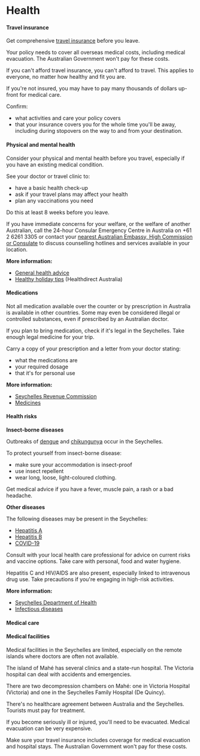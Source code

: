 # Health

#### Travel insurance

Get comprehensive [travel insurance](https://www.smartraveller.gov.au/before-you-go/the-basics/insurance) before you leave.

Your policy needs to cover all overseas medical costs, including medical evacuation. The Australian Government won't pay for these costs.

If you can't afford travel insurance, you can't afford to travel. This applies to everyone, no matter how healthy and fit you are.

If you're not insured, you may have to pay many thousands of dollars up-front for medical care.

Confirm:

* what activities and care your policy covers
* that your insurance covers you for the whole time you'll be away, including during stopovers on the way to and from your destination.

#### Physical and mental health

Consider your physical and mental health before you travel, especially if you have an existing medical condition.

See your doctor or travel clinic to:

* have a basic health check-up
* ask if your travel plans may affect your health
* plan any vaccinations you need

Do this at least 8 weeks before you leave.

If you have immediate concerns for your welfare, or the welfare of another Australian, call the 24-hour Consular Emergency Centre in Australia on +61 2 6261 3305 or contact your [nearest Australian Embassy, High Commission or Consulate](https://www.dfat.gov.au/about-us/our-locations/missions/our-embassies-and-consulates-overseas) to discuss counselling hotlines and services available in your location.

**More information:**

* [General health advice](/before-you-go/health "Taking care of your health")
* [Healthy holiday tips](https://www.healthdirect.gov.au/healthy-holiday-tips-infographic) (Healthdirect Australia)

#### Medications

Not all medication available over the counter or by prescription in Australia is available in other countries. Some may even be considered illegal or controlled substances, even if prescribed by an Australian doctor.

If you plan to bring medication, check if it's legal in the Seychelles. Take enough legal medicine for your trip.

Carry a copy of your prescription and a letter from your doctor stating:

* what the medications are
* your required dosage
* that it's for personal use

**More information:**

* [Seychelles Revenue Commission](https://www.src.gov.sc/)
* [Medicines](https://www.smartraveller.gov.au/before-you-go/health/medications)

#### Health risks

**Insect-borne diseases**

Outbreaks of [dengue](https://www.health.gov.au/diseases/dengue-virus-infection) and [chikungunya](https://www.who.int/news-room/fact-sheets/detail/chikungunya) occur in the Seychelles.

To protect yourself from insect-borne disease:

* make sure your accommodation is insect-proof
* use insect repellent
* wear long, loose, light-coloured clothing.

Get medical advice if you have a fever, muscle pain, a rash or a bad headache.

**Other diseases**

The following diseases may be present in the Seychelles:

* [Hepatitis A](https://www.who.int/news-room/fact-sheets/detail/hepatitis-a)
* [Hepatitis B](https://www.who.int/news-room/fact-sheets/detail/hepatitis-b)
* [COVID-19](https://www.health.gov.au/topics/covid-19/about)

Consult with your local health care professional for advice on current risks and vaccine options. Take care with personal, food and water hygiene.

Hepatitis C and HIV/AIDS are also present, especially linked to intravenous drug use. Take precautions if you're engaging in high-risk activities.

**More information:**

* [Seychelles Department of Health](http://www.health.gov.sc/)
* [Infectious diseases](https://www.smartraveller.gov.au/before-you-go/health/diseases)

#### Medical care

#### Medical facilities

Medical facilities in the Seychelles are limited, especially on the remote islands where doctors are often not available.

The island of Mahé has several clinics and a state-run hospital. The Victoria hospital can deal with accidents and emergencies.

There are two decompression chambers on Mahé: one in Victoria Hospital (Victoria) and one in the Seychelles Family Hospital (De Quincy).

There's no healthcare agreement between Australia and the Seychelles. Tourists must pay for treatment.

If you become seriously ill or injured, you'll need to be evacuated. Medical evacuation can be very expensive.

Make sure your travel insurance includes coverage for medical evacuation and hospital stays. The Australian Government won't pay for these costs.